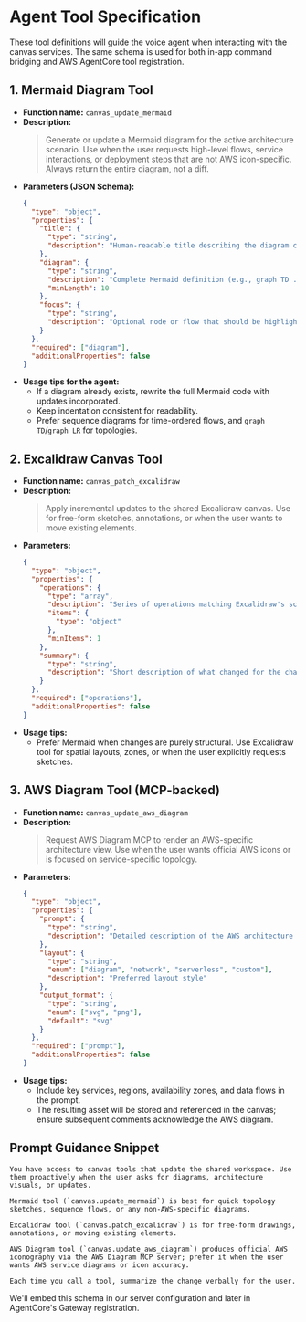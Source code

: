 # Agent Tool Specification

These tool definitions will guide the voice agent when interacting with the canvas services. The same schema is used for both in-app command bridging and AWS AgentCore tool registration.

## 1. Mermaid Diagram Tool

- **Function name:** `canvas_update_mermaid`
- **Description:**
  > Generate or update a Mermaid diagram for the active architecture scenario. Use when the user requests high-level flows, service interactions, or deployment steps that are not AWS icon-specific. Always return the entire diagram, not a diff.
- **Parameters (JSON Schema):**
  ```json
  {
    "type": "object",
    "properties": {
      "title": {
        "type": "string",
        "description": "Human-readable title describing the diagram context"
      },
      "diagram": {
        "type": "string",
        "description": "Complete Mermaid definition (e.g., graph TD ...).",
        "minLength": 10
      },
      "focus": {
        "type": "string",
        "description": "Optional node or flow that should be highlighted in the UI"
      }
    },
    "required": ["diagram"],
    "additionalProperties": false
  }
  ```
- **Usage tips for the agent:**
  - If a diagram already exists, rewrite the full Mermaid code with updates incorporated.
  - Keep indentation consistent for readability.
  - Prefer sequence diagrams for time-ordered flows, and `graph TD`/`graph LR` for topologies.

## 2. Excalidraw Canvas Tool

- **Function name:** `canvas_patch_excalidraw`
- **Description:**
  > Apply incremental updates to the shared Excalidraw canvas. Use for free-form sketches, annotations, or when the user wants to move existing elements.
- **Parameters:**
  ```json
  {
    "type": "object",
    "properties": {
      "operations": {
        "type": "array",
        "description": "Series of operations matching Excalidraw's scene update format",
        "items": {
          "type": "object"
        },
        "minItems": 1
      },
      "summary": {
        "type": "string",
        "description": "Short description of what changed for the change log"
      }
    },
    "required": ["operations"],
    "additionalProperties": false
  }
  ```
- **Usage tips:**
  - Prefer Mermaid when changes are purely structural. Use Excalidraw tool for spatial layouts, zones, or when the user explicitly requests sketches.

## 3. AWS Diagram Tool (MCP-backed)

- **Function name:** `canvas_update_aws_diagram`
- **Description:**
  > Request AWS Diagram MCP to render an AWS-specific architecture view. Use when the user wants official AWS icons or is focused on service-specific topology.
- **Parameters:**
  ```json
  {
    "type": "object",
    "properties": {
      "prompt": {
        "type": "string",
        "description": "Detailed description of the AWS architecture to render"
      },
      "layout": {
        "type": "string",
        "enum": ["diagram", "network", "serverless", "custom"],
        "description": "Preferred layout style"
      },
      "output_format": {
        "type": "string",
        "enum": ["svg", "png"],
        "default": "svg"
      }
    },
    "required": ["prompt"],
    "additionalProperties": false
  }
  ```
- **Usage tips:**
  - Include key services, regions, availability zones, and data flows in the prompt.
  - The resulting asset will be stored and referenced in the canvas; ensure subsequent comments acknowledge the AWS diagram.

## Prompt Guidance Snippet

```
You have access to canvas tools that update the shared workspace. Use them proactively when the user asks for diagrams, architecture visuals, or updates.

Mermaid tool (`canvas.update_mermaid`) is best for quick topology sketches, sequence flows, or any non-AWS-specific diagrams.

Excalidraw tool (`canvas.patch_excalidraw`) is for free-form drawings, annotations, or moving existing elements.

AWS Diagram tool (`canvas.update_aws_diagram`) produces official AWS iconography via the AWS Diagram MCP server; prefer it when the user wants AWS service diagrams or icon accuracy.

Each time you call a tool, summarize the change verbally for the user.
```

We'll embed this schema in our server configuration and later in AgentCore's Gateway registration.
